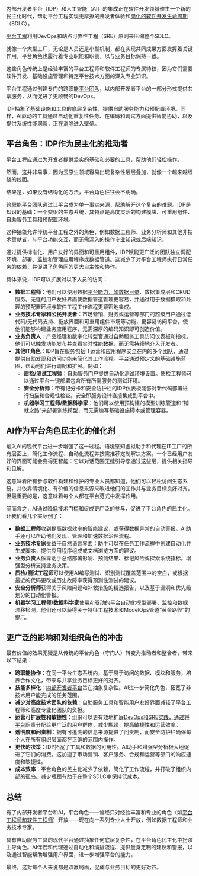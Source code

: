内部开发者平台（IDP）和人工智能（AI）的集成正在软件开发领域催生一个新的民主化时代，帮助平台工程实现无摩擦的开发者体验和[简化的软件开发生命周期](https://mia-platform.eu/blog/software-development-lifecycle-sdlc-and-ai/)（SDLC）。

[平台工程](https://thenewstack.io/can-platform-engineering-accelerate-ai-adoption/)利用DevOps和站点可靠性工程（SRE）原则来压缩整个SDLC。

就像一个大型工厂，无论是人员还是小型机制，都在实现共同成果方面发挥着关键作用，平台角色也履行着专业职能和职责，以与业务目标保持一致。

这些角色传统上是经验丰富的平台工程师和软件工程师的专属特权，因为它们需要软件开发、基础设施管理和特定平台技术方面的深入专业知识。

平台工程通过创建专门的跨职能[平台团队](https://thenewstack.io/streamlining-your-platform-teams-workloads/)，以内部开发者平台的一部分形式提供共享服务，从而促进了更顺畅的DevOps。

IDP抽象了基础设施和工具的底层复杂性，提供自助服务能力和预配置环境。同样，AI驱动的工具通过自动化重复性任务、在编码和调试方面提供智能协助，以及提供系统性能洞察，正在消除进入壁垒。

## 平台角色：IDP作为民主化的推动者

平台工程应通过为开发者提供坚实的基础和必要的工具，帮助他们轻松操作。

然而，这并非易事，因为云原生领域容易出现复杂性层层叠加，就像一个越来越缠绕的线团。

结果是，如果没有结构化的方法，平台角色往往会不明确。

[跨职能平台团队](https://mia-platform.eu/blog/team-topologies-to-structure-a-platform-team/)通过让平台成为单一事实来源，帮助解开这个复杂的难题。IDP是知识的基础：一个交织的生态系统，其特点是高度灵活的构建模块、可重用组件、自助服务工具和预配置环境。

这种抽象允许传统平台工程之外的角色，例如数据工程师、业务分析师和其他非技术贡献者，与平台功能交互，而无需深入的操作专业知识或后端知识。

通过提供标准化、用户友好的界面和可重用组件，IDP赋能更广泛的团队独立调配环境、部署、监控和管理应用程序或数据管道。这减少了对平台工程师执行日常任务的依赖，并促进了角色间的更大自主性和协作。

具体来说，IDP可以扩展对以下人员的访问：

*   **数据工程师**：他们可以使用数据[平台能力，如数据目录](https://thenewstack.io/what-is-a-software-catalog-and-why-should-you-have-one/)、数据集成层和CRUD服务。无缝的用户友好界面使数据管道管理更容易，并通过用于数据摄取和处理的预配置环境与软件工程工作流程更紧密地集成。
*   **业务技术专家和公民开发者**：市场营销、财务或运营等部门的超级用户通过低代码/无代码支持、拖放界面和可重用组件市场等功能，更容易访问平台，使他们能够构建业务应用程序，无需深厚的编码知识即可创造价值。
*   **业务负责人**：产品经理和数字化转型官通过自助服务工具访问仪表板和指标。他们可以触发功能发布并查看实时性能数据，而无需持续地介入开发者。
*   **其他IT角色**：IDP旨在服务包括IT运营和应用程序安全在内的多个团队，通过提供自助发现和访问功能来简化其工作流程。平台通过预定义的基础设施蓝图，帮助他们进行调配和扩展。例如：
    *   **质检/测试工程师**：自助服务门户提供自动化测试环境设置。质检工程师可以通过平台一键部署包含所有所需服务的测试环境。
    *   **安全分析师**：带有记分卡和安全防护栏的IDP仪表板能够对新代码部署进行扫描和合规性检查。安全即服务设计直接集成到平台中。
    *   **机器学习工程师/数据科学家**：他们可以使用预构建的模型训练管道和“铺就之路”来部署训练模型，而无需编写基础设施脚本或管理容器。

## AI作为平台角色民主化的催化剂

融入AI的现代平台进一步增强了这一过程。语境感知虚拟助手和代理在IT工厂的所有层面上，简化工作流程、自动化流程并按需推荐定制解决方案。一个已经用户友好的界面可能会变得更智能：它以对话范围无缝引导您通过这些层，提供相关指导和见解。

这意味着所有参与软件构建和维护的专业人员都知道，他们可以轻松访问生态系统，并依靠情境化、有价值的信息来源来改进他们的工作并与业务目标良好对齐。但最重要的是，这意味着每个人都在平台范式中发挥作用。

简而言之，AI通过降低技术门槛和促成更广泛的参与，促进了平台角色的民主化。让我们看几个实际例子：

*   **数据工程师**收到提高数据效率的智能建议，或获得数据异常的自动警报。AI助手还可以帮助他们发现、管理和加速数据治理流程。
*   **业务技术专家**受益于自然语言界面：助手可以在任务工作流程中创建自动化并生成脚本，提供应用程序组成或文档浏览方面的建议。
*   **业务负责人**依靠助手总结部署影响、预测结果、标记风险或探索系统指标。增强型分析支持业务决策。
*   **质检/测试工程师**可以使用AI编写测试、识别测试覆盖范围中的空白，或根据最近的代码更改或历史故障率获得预测性测试的建议。
*   **安全分析师**获得关于风险问题和补救措施的精选报告，以及基于漏洞和优先级划分的自动化警报。
*   **机器学习工程师/数据科学家**使用AI驱动的平台自动化模型部署、监控和数据漂移检测，他们还可以获得关于特征工程技术和ModelOps管道“黄金路径”的提示。

## 更广泛的影响和对组织角色的冲击

最有价值的效果无疑是从传统的平台角色（守门人）转变为推动者和整合者，带来以下结果：

*   **跨职能协作**：在同一平台生态系统内，基于易于访问的数据、模块和服务，培养合作文化，带来与共享业务目标更好的对齐。
*   **技能多样化**：[内部开发者平台](https://thenewstack.io/internal-developer-portal-vs-platform-whats-the-difference/)旨在抽象复杂性。AI进一步简化角色，拓宽了非技术用户能完成的任务范围。
*   **减少对高度技术团队的依赖**：自助服务工具和智能用户友好界面减轻了平台工程师和高度专业化团队的负担。
*   **运营可扩展性和敏捷性**：组织可以更有效地扩展[DevOps和SRE实践，通过将平台](https://thenewstack.io/platform-teams-start-small-to-win-big/)职责分配给更广泛的用户群体，减少瓶颈，提高敏捷性和运营效率。
*   **透明度和问责制**：拥有可追溯的信息来源提供了问责制，而安全防护栏确保每个人在所有组织层面都在正确的范围内操作。
*   **更快的决策**：IDP拓宽了工具和数据的可用性。AI助手和增强型分析极大地促进了它们的消费。这加速了市场营销、客户服务、合规和运营等部门的响应速度和敏捷性。
*   **成本效率**：平台角色的民主化减少了依赖，简化了工作流程，并打破了组织内部的孤岛。减少瓶颈有助于在整个SDLC中保持低成本。

## 总结

有了内部开发者平台和AI，平台角色——曾经只对经验丰富和专业的角色（如[平台工程师和软件工程师](https://thenewstack.io/integrating-ai-to-make-platform-engineering-intelligent/)）开放——现在向一系列专业人士开放，例如数据工程师和业务技术专家。

具有自助服务工具的现代平台通过抽象任何底层复杂性，在平台角色民主化中扮演主导角色。AI伴侣和代理通过自动化和编排流程、提供量身定制的建议和警报，以及通过智能帮助增强用户界面，进一步增强平台的能力。

最终，这对每个人来说都是双赢局面，促成与业务目标的更好对齐。